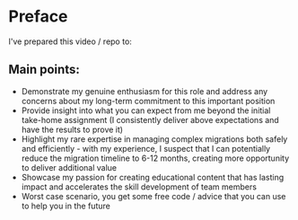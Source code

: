 # Preface

I've prepared this video / repo to:

## Main points:

- Demonstrate my genuine enthusiasm for this role and address any concerns about my long-term commitment to this important position
- Provide insight into what you can expect from me beyond the initial take-home assignment (I consistently deliver above expectations and have the results to prove it)
- Highlight my rare expertise in managing complex migrations both safely and efficiently - with my experience, I suspect that I can potentially reduce the migration timeline to 6-12 months, creating more opportunity to deliver additional value
- Showcase my passion for creating educational content that has lasting impact and accelerates the skill development of team members
- Worst case scenario, you get some free code / advice that you can use to help you in the future